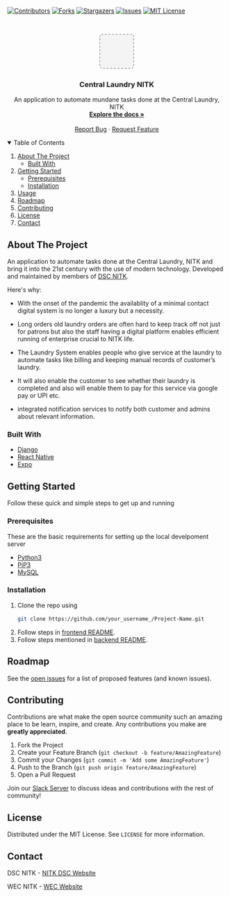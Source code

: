 <!-- PROJECT SHIELDS -->
<!--
*** I'm using markdown "reference style" links for readability.
*** Reference links are enclosed in brackets [ ] instead of parentheses ( ).
*** See the bottom of this document for the declaration of the reference variables
*** for contributors-url, forks-url, etc. This is an optional, concise syntax you may use.
*** https://www.markdownguide.org/basic-syntax/#reference-style-links
-->
[![Contributors][contributors-shield]][contributors-url]
[![Forks][forks-shield]][forks-url]
[![Stargazers][stars-shield]][stars-url]
[![Issues][issues-shield]][issues-url]
[![MIT License][license-shield]][license-url]



<!-- PROJECT LOGO -->
<br />
<p align="center">
  <a href="https://github.com/WebClub-NITK/laundry-NITK">
    <img src="frontend/assets/icon.png" alt="Logo" width="80" height="80">
  </a>

  <h3 align="center">Central Laundry NITK</h3>

  <p align="center">
    An application to automate mundane tasks done at the Central Laundry, NITK
    <br />
    <a href="https://github.com/WebClub-NITK/laundry-NITK"><strong>Explore the docs »</strong></a>
    <br />
    <br />
    <a href="https://github.com/WebClub-NITK/laundry-NITK/issues">Report Bug</a>
    ·
    <a href="https://github.com/WebClub-NITK/laundry-NITK/issues">Request Feature</a>
  </p>
</p>



<!-- TABLE OF CONTENTS -->
<details open="open">
  <summary>Table of Contents</summary>
  <ol>
    <li>
      <a href="#about-the-project">About The Project</a>
      <ul>
        <li><a href="#built-with">Built With</a></li>
      </ul>
    </li>
    <li>
      <a href="#getting-started">Getting Started</a>
      <ul>
        <li><a href="#prerequisites">Prerequisites</a></li>
        <li><a href="#installation">Installation</a></li>
      </ul>
    </li>
    <li><a href="#usage">Usage</a></li>
    <li><a href="#roadmap">Roadmap</a></li>
    <li><a href="#contributing">Contributing</a></li>
    <li><a href="#license">License</a></li>
    <li><a href="#contact">Contact</a></li>
  </ol>
</details>



<!-- ABOUT THE PROJECT -->
## About The Project
An application to automate tasks done at the Central Laundry, NITK and bring it into the 21st century with the use of modern technology.
Developed and maintained by members of [DSC NITK](https://dsc.community.dev/national-institute-of-technology-karnataka/).

Here's why:
* With the onset of the pandemic the availablity of a minimal contact digital system is no longer a luxury but a necessity.
* Long orders old laundry orders are often hard to keep track off not just for patrons but also the staff having a digital platform enables efficient running of enterprise crucial to NITK life.

* The Laundry System enables people who give service at the laundry to automate tasks like billing and keeping manual records of customer’s laundry. 
* It will also enable the customer to see whether their laundry is completed and also will enable them to pay for this service via google pay or UPI etc.
* integrated notification services to notify both customer and admins about relevant information.


### Built With
* [Django](https://www.djangoproject.com/m)
* [React Native](https://reactnative.dev/)
* [Expo](https://expo.io/)




<!-- GETTING STARTED -->
## Getting Started

Follow these quick and simple steps to get up and running

### Prerequisites

These are the basic requirements for setting up the local develpoment server
* [Python3](https://www.python.org/downloads/)
* [PiP3](https://packaging.python.org/guides/installing-using-pip-and-virtual-environments/)
* [MySQL](https://dev.mysql.com/)

### Installation

1. Clone the repo using
   ```sh
   git clone https://github.com/your_username_/Project-Name.git
   ```
2. Follow steps in [frontend README](https://github.com/WebClub-NITK/laundry-NITK/blob/master/backend/README.md).
3. Follow steps mentioned in [backend README](https://github.com/WebClub-NITK/laundry-NITK/blob/master/backend/README.md). 




<!-- ROADMAP -->
## Roadmap

See the [open issues](https://github.com/WebClub-NITK/laundry-NITK/issues) for a list of proposed features (and known issues).



<!-- CONTRIBUTING -->
## Contributing

Contributions are what make the open source community such an amazing place to be learn, inspire, and create. Any contributions you make are **greatly appreciated**.

1. Fork the Project
2. Create your Feature Branch (`git checkout -b feature/AmazingFeature`)
3. Commit your Changes (`git commit -m 'Add some AmazingFeature'`)
4. Push to the Branch (`git push origin feature/AmazingFeature`)
5. Open a Pull Request

Join our [Slack Server](https://join.slack.com/t/nitkorg/shared_invite/zt-k48djlc-ySF5fzh7YYXnSraUKHEdEw) 
to discuss ideas and contributions with the rest of community!



<!-- LICENSE -->
## License

Distributed under the MIT License. See `LICENSE` for more information.



<!-- CONTACT -->
## Contact

DSC NITK - [NITK DSC Website](https://dsc.community.dev/national-institute-of-technology-karnataka/)

WEC NITK - [WEC Website](https://webclub.nitk.ac.in/)






<!-- MARKDOWN LINKS & IMAGES -->
<!-- https://www.markdownguide.org/basic-syntax/#reference-style-links -->
[contributors-shield]: https://img.shields.io/github/contributors/WebClub-NITK/laundry-NITK.svg?style=for-the-badge
[contributors-url]: https://github.com/WebClub-NITK/laundry-NITK/graphs/contributors
[forks-shield]: https://img.shields.io/github/forks/WebClub-NITK/laundry-NITK.svg?style=for-the-badge
[forks-url]: https://github.com/WebClub-NITK/laundry-NITK/network/members
[stars-shield]: https://img.shields.io/github/stars/WebClub-NITK/laundry-NITK.svg.svg?style=for-the-badge
[stars-url]: https://github.com/WebClub-NITK/laundry-NITK/stargazers
[issues-shield]: https://img.shields.io/github/issues/WebClub-NITK/laundry-NITK.svg.svg?style=for-the-badge
[issues-url]: https://github.com/WebClub-NITK/laundry-NITK/issues
[license-shield]: https://img.shields.io/github/license/WebClub-NITK/laundry-NITK.svg.svg?style=for-the-badge
[license-url]: https://github.com/WebClub-NITK/laundry-NITK/blob/master/LICENSE.txt

